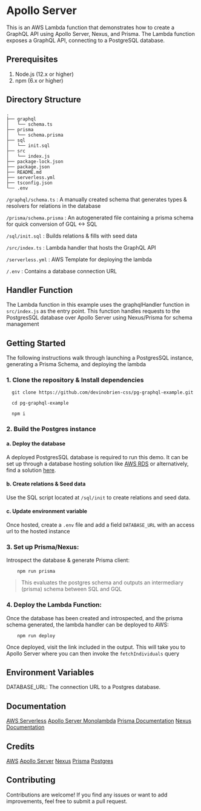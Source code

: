 # Apollo Server
This is an AWS Lambda function that demonstrates how to create a GraphQL API using Apollo Server, Nexus, and Prisma. 
The Lambda function exposes a GraphQL API, connecting to a PostgreSQL database.

## Prerequisites
1. Node.js (12.x or higher)
2. npm (6.x or higher)

## Directory Structure
```
.
├── graphql
│   └── schema.ts
├── prisma
│   └── schema.prisma
├── sql
│   └── init.sql
├── src
│   └── index.js
├── package-lock.json
├── package.json
├── README.md
├── serverless.yml
├── tsconfig.json
└── .env
```

`/graphql/schema.ts` : A manually created schema that generates types & resolvers for relations in the database

`/prisma/schema.prisma` : An autogenerated file containing a prisma schema for quick conversion of GQL <-> SQL

`/sql/init.sql` : Builds relations & fills with seed data

`/src/index.ts` : Lambda handler that hosts the GraphQL API

`/serverless.yml` : AWS Template for deploying the lambda

`/.env` : Contains a database connection URL

## Handler Function
The Lambda function in this example uses the graphqlHandler function in `src/index.js` as the entry point.
This function handles requests to the PostgresSQL database over Apollo Server using Nexus/Prisma for schema 
management

## Getting Started
The following instructions walk through launching a PostgresSQL instance, 
generating a Prisma Schema, and deploying the lambda

### 1. Clone the repository & Install dependencies
```
  git clone https://github.com/devinobrien-css/pg-graphql-example.git

  cd pg-graphql-example

  npm i
```

### 2. Build the Postgres instance
#### a. Deploy the database
A deployed PostgresSQL database is required to run this demo. 
It can be set up through a database hosting solution like
[AWS RDS](https://aws.amazon.com/rds/) or alternatively, find 
a solution [here](https://www.prisma.io/dataguide/postgresql/5-ways-to-host-postgresql).

#### b. Create relations & Seed data
Use the SQL script located at `/sql/init` to create relations and seed data.

#### c. Update environment variable
Once hosted, create a `.env` file and add a field `DATABASE_URL` with an 
access url to the hosted instance


### 3. Set up Prisma/Nexus:
Introspect the database & generate Prisma client:

```
    npm run prisma
```

> This evaluates the postgres schema and outputs an intermediary (prisma) schema between SQL and GQL

### 4. Deploy the Lambda Function:
Once the database has been created and introspected, and the prisma schema generated, 
the lambda handler can be deployed to AWS:

```
    npm run deploy
```

Once deployed, visit the link included in the output. This will take you to Apollo Server 
where you can then invoke the `fetchIndividuals` query

## Environment Variables
DATABASE_URL: The connection URL to a Postgres database.

## Documentation
[AWS Serverless](https://docs.aws.amazon.com/serverless-application-model/index.html)
[Apollo Server Monolambda](https://www.apollographql.com/docs/apollo-server/deployment/lambda/)
[Prisma Documentation](https://www.prisma.io/docs/concepts/components/prisma-client)
[Nexus Documentation](https://nexusjs.org/docs/api/introduction)

## Credits
[AWS](https://aws.amazon.com/)
[Apollo Server](https://www.apollographql.com/)
[Nexus](https://nexusjs.org/)
[Prisma](https://www.prisma.io/)
[Postgres](https://www.postgresql.org/)

## Contributing
Contributions are welcome! If you find any issues or want to add improvements, feel free to submit a pull request.
